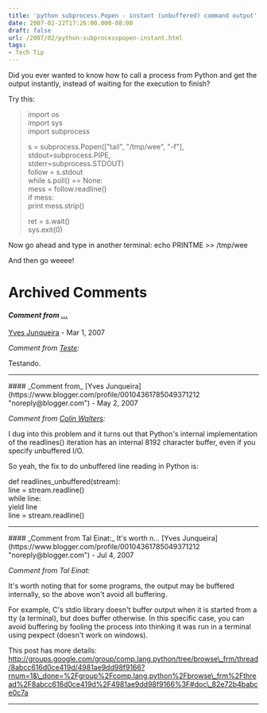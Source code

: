 ```yaml
---
title: 'python subprocess.Popen - instant (unbuffered) command output'
date: 2007-02-22T17:26:00.000-08:00
draft: false
url: /2007/02/python-subprocesspopen-instant.html
tags: 
- Tech Tip
---
```


Did you ever wanted to know how to call a process from Python and get the output instantly, instead of waiting for the execution to finish?  
  
Try this:  

> import os  
> import sys  
> import subprocess  
>   
> s = subprocess.Popen(\["tail", "/tmp/wee", "-f"\],  
> stdout=subprocess.PIPE,  
> stderr=subprocess.STDOUT)  
> follow = s.stdout  
> while s.poll() == None:  
> mess = follow.readline()  
> if mess:  
> print mess.strip()  
>   
> ret = s.wait()  
> sys.exit(0)

  
Now go ahead and type in another terminal: echo PRINTME >> /tmp/wee  
  
And then go weeee!
# Archived Comments

#### _Comment from [...](http://cetico.org/tech)_
[Yves Junqueira](https://www.blogger.com/profile/00104361785049371212 "noreply@blogger.com") - <time datetime="2007-03-25T19:07:00.000-07:00">Mar 1, 2007</time>

_Comment from [Teste](http://cetico.org/tech):_  
  
Testando.
<hr />
#### _Comment from_
[Yves Junqueira](https://www.blogger.com/profile/00104361785049371212 "noreply@blogger.com") - <time datetime="2007-05-07T16:23:00.000-07:00">May 2, 2007</time>

_Comment from [Colin Walters](http://cgwalters.livejournal.com):_  
  
I dug into this problem and it turns out that Python's internal implementation of the readlines() iteration has an internal 8192 character buffer, even if you specify unbuffered I/O.  
  
So yeah, the fix to do unbuffered line reading in Python is:  
  
def readlines\_unbuffered(stream):  
line = stream.readline()  
while line:  
yield line  
line = stream.readline()
<hr />
#### _Comment from Tal Einat:_ It's worth n...
[Yves Junqueira](https://www.blogger.com/profile/00104361785049371212 "noreply@blogger.com") - <time datetime="2007-07-19T10:18:00.000-07:00">Jul 4, 2007</time>

_Comment from Tal Einat:_  
  
It's worth noting that for some programs, the output may be buffered internally, so the above won't avoid all buffering.  
  
For example, C's stdio library doesn't buffer output when it is started from a tty (a terminal), but does buffer otherwise. In this specific case, you can avoid buffering by fooling the process into thinking it was run in a terminal using pexpect (doesn't work on windows).  
  
This post has more details:  
http://groups.google.com/group/comp.lang.python/tree/browse\_frm/thread/8abcc616d0ce419d/4981ae9dd98f9166?rnum=1&\_done=%2Fgroup%2Fcomp.lang.python%2Fbrowse\_frm%2Fthread%2F8abcc616d0ce419d%2F4981ae9dd98f9166%3F#doc\_82e72b4babce0c7a
<hr />

